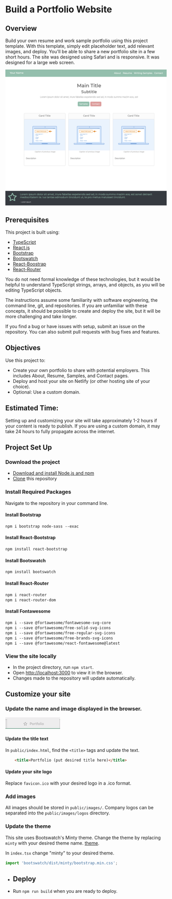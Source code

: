 # Build a Portfolio Website

## Overview
Build your own resume and work sample portfolio using this project template. With this template, simply edit 
placeholder text, add relevant images, and deploy. You'll be able to share a new portfolio site in a few short hours.
The site was designed using Safari and is responsive. It was designed for a large web screen.

![](public/images/template-img.png)

## Prerequisites
This project is built using:
- [TypeScript](https://www.typescriptlang.org)
- [React.js](https://react.dev)
- [Bootstrap](https://getbootstrap.com)
- [Bootswatch](https://bootswatch.com)
- [React-Boostrap](https://react-bootstrap.netlify.app)
- [React-Router](https://reactrouter.com/en/main)

You do not need formal knowledge of these technologies, but it would be helpful to understand
TypeScript strings, arrays, and objects, as you will be editing TypeScript objects.

The instructions assume some familiarity with software engineering, the command line, git, and repositories. 
If you are unfamiliar with these concepts, it should be possible to create and deploy the site, but it 
will be more challenging and take longer.

If you find a bug or have issues with setup, submit an issue on the repository. You can also submit pull requests with
bug fixes and features.

## Objectives
Use this project to:
- Create your own portfolio to share with potential employers. This includes About, Resume, Samples, and Contact pages.
- Deploy and host your site on Netlify (or other hosting site of your choice).
- Optional: Use a custom domain.

## Estimated Time: 
Setting up and customizing your site will take approximately 1-2 hours if your content is ready to publish. 
If you are using a custom domain, it may take 24 hours to fully propagate across the internet.

## Project Set Up

### Download the project
- [Download and install Node.js and npm](https://docs.npmjs.com/downloading-and-installing-node-js-and-npm)
- [Clone](https://docs.github.com/en/repositories/creating-and-managing-repositories/cloning-a-repository) this repository

### Install Required Packages
Navigate to the repository in your command line.

#### Install Bootstrap
```
npm i bootstrap node-sass --exac
```
#### Install React-Bootstrap
```
npm install react-bootstrap
```
#### Install Bootswatch

```
npm install bootswatch
```
#### Install React-Router
```
npm i react-router
npm i react-router-dom
```
#### Install Fontawesome
```
npm i --save @fortawesome/fontawesome-svg-core
npm i --save @fortawesome/free-solid-svg-icons
npm i --save @fortawesome/free-regular-svg-icons
npm i --save @fortawesome/free-brands-svg-icons
npm i --save @fortawesome/react-fontawesome@latest
```
### View the site locally
- In the project directory, run `npm start`.
- Open [http://localhost:3000](http://localhost:3000) to view it in the browser.
- Changes made to the repository will update automatically.

## Customize your site

### Update the name and image displayed in the browser.
![](public/images/tab.png)

#### Update the title text

In `public/index.html`, find the `<title>` tags and update the text.
```html
    <title>Portfolio (put desired title here)</title>
```

#### Update your site logo
Replace `favicon.ico` with your desired logo in a .ico format.

### Add images
All images should be stored in `public/images/`. 
Company logos can be separated into the `public/images/logos` directory.

### Update the theme
This site uses Bootswatch's Minty theme. Change the theme by replacing `minty` with your desired theme name.
[theme](https://bootswatch.com).

In `index.tsx` change "minty" to your desired theme.
```typescript jsx
import 'bootswatch/dist/minty/bootstrap.min.css';
```



- ## Deploy
- Run `npm run build` when you are ready to deploy.

